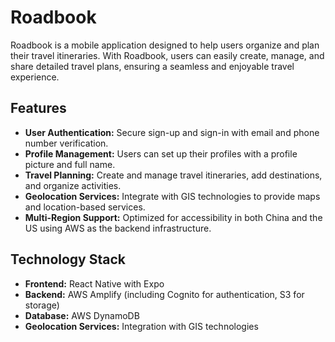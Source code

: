 # Roadbook

Roadbook is a mobile application designed to help users organize and plan their travel itineraries. With Roadbook, users can easily create, manage, and share detailed travel plans, ensuring a seamless and enjoyable travel experience.

## Features

- **User Authentication:** Secure sign-up and sign-in with email and phone number verification.
- **Profile Management:** Users can set up their profiles with a profile picture and full name.
- **Travel Planning:** Create and manage travel itineraries, add destinations, and organize activities.
- **Geolocation Services:** Integrate with GIS technologies to provide maps and location-based services.
- **Multi-Region Support:** Optimized for accessibility in both China and the US using AWS as the backend infrastructure.

## Technology Stack

- **Frontend:** React Native with Expo
- **Backend:** AWS Amplify (including Cognito for authentication, S3 for storage)
- **Database:** AWS DynamoDB
- **Geolocation Services:** Integration with GIS technologies
